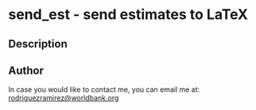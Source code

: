 **send_est - send estimates to LaTeX**
=====

## Description

## Author

In case you would like to contact me, you can email me at: [rodriguezramirez@worldbank.org](mailto:rodriguezramirez@worldbank.org)
